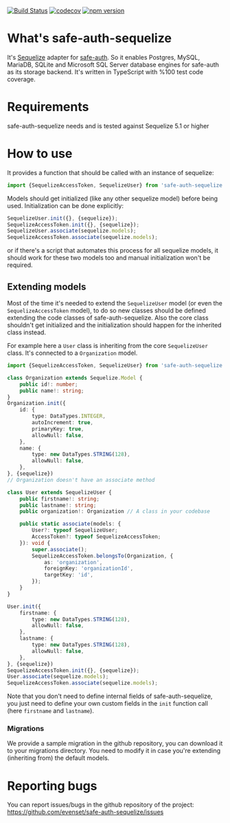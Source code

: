 [![Build Status](https://travis-ci.com/evenset/safe-auth-sequelize.svg?branch=development)](https://travis-ci.com/evenset/safe-auth-sequelize)
[![codecov](https://codecov.io/gh/evenset/safe-auth-sequelize/branch/development/graph/badge.svg)](https://codecov.io/gh/evenset/safe-auth-sequelize)
[![npm version](https://badge.fury.io/js/safe-auth-sequelize.svg)](https://badge.fury.io/js/safe-auth-sequelize)

# What's safe-auth-sequelize
It's [Sequelize](https://github.com/sequelize/sequelize) adapter for
[safe-auth](https://github.com/evenset/safe-auth). So it enables Postgres,
MySQL, MariaDB, SQLite and Microsoft SQL Server database engines for safe-auth
as its storage backend.
It's written in TypeScript with %100 test code coverage.

# Requirements

safe-auth-sequelize needs and is tested against Sequelize 5.1 or higher

# How to use

It provides a function that should be called with an instance of sequelize:

```typescript
import {SequelizeAccessToken, SequelizeUser} from 'safe-auth-sequelize';
```

Models should get initialized (like any other sequelize model) before being
used. Initialization can be done explicitly:

```typescript
SequelizeUser.init({}, {sequelize});
SequelizeAccessToken.init({}, {sequelize});
SequelizeUser.associate(sequelize.models);
SequelizeAccessToken.associate(sequelize.models);
```

or if there's a script that automates this process for all sequelize models, it
should work for these two models too and manual initialization won't be
required.

## Extending models

Most of the time it's needed to extend the `SequelizeUser` model (or even the
`SequelizeAccessToken` model), to do so new classes should be defined extending
the code classes of safe-auth-sequelize. Also the core class shouldn't get
initialized and the initialization should happen for the inherited class
instead.

For example here a `User` class is inheriting from the core `SequelizeUser`
class. It's connected to a `Organization` model.

```typescript
import {SequelizeAccessToken, SequelizeUser} from 'safe-auth-sequelize';

class Organization extends Sequelize.Model {
    public id!: number;
    public name!: string;
}
Organization.init({
    id: {
        type: DataTypes.INTEGER,
        autoIncrement: true,
        primaryKey: true,
        allowNull: false,
    },
    name: {
        type: new DataTypes.STRING(128),
        allowNull: false,
    },
}, {sequelize})
// Organization doesn't have an associate method

class User extends SequelizeUser {
    public firstname!: string;
    public lastname!: string;
    public organization!: Organization // A class in your codebase

    public static associate(models: {
        User?: typeof SequelizeUser;
        AccessToken?: typeof SequelizeAccessToken;
    }): void {
        super.associate();
        SequelizeAccessToken.belongsTo(Organization, {
            as: 'organization',
            foreignKey: 'organizationId',
            targetKey: 'id',
        });
    }
}

User.init({
    firstname: {
        type: new DataTypes.STRING(128),
        allowNull: false,
    },
    lastname: {
        type: new DataTypes.STRING(128),
        allowNull: false,
    },
}, {sequelize})
SequelizeAccessToken.init({}, {sequelize});
User.associate(sequelize.models);
SequelizeAccessToken.associate(sequelize.models);
```

Note that you don't need to define internal fields of safe-auth-sequelize,
you just need to define your own custom fields in the `init` function call
(here `firstname` and `lastname`).

### Migrations

We provide a sample migration in the github repository, you can download it to
your migrations directory.
You need to modify it in case you're extending (inheriting from) the default
models.


# Reporting bugs

You can report issues/bugs in the github repository of the project:
https://github.com/evenset/safe-auth-sequelize/issues
